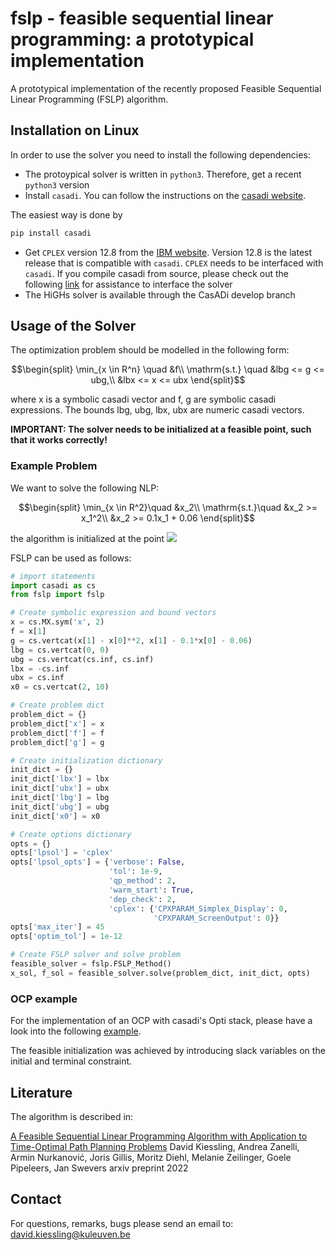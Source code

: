 # fslp - feasible sequential linear programming: a prototypical implementation 
A prototypical implementation of the recently proposed Feasible Sequential Linear Programming (FSLP) algorithm.

## Installation on Linux
In order to use the solver you need to install the following dependencies:
- The protoypical solver is written in `python3`. Therefore, get a recent `python3` version
- Install `casadi`. You can follow the instructions on the <a href="https://web.casadi.org/get/">casadi website</a>.

The easiest way is done by
```bash
pip install casadi
```
- Get `CPLEX` version 12.8 from the <a href="https://www.ibm.com/support/pages/downloading-ibm-ilog-cplex-optimization-studio-v1280">IBM website</a>. Version 12.8 is the latest release that is compatible with `casadi`. `CPLEX` needs to be interfaced with `casadi`. If you compile casadi from source, please check out the following <a href="https://github.com/casadi/casadi/issues/2440">link</a> for assistance to interface the solver
- The HiGHs solver is available through the CasADi develop branch

## Usage of the Solver
The optimization problem should be modelled in the following form:

```math
\begin{split}
\min_{x \in R^n} \quad      &f\\
\mathrm{s.t.}  \quad     &lbg <= g <= ubg,\\
            &lbx <= x <= ubx
\end{split}
```
where x is a symbolic casadi vector and f, g are symbolic casadi expressions. The bounds lbg, ubg, lbx, ubx are numeric casadi vectors. 

**IMPORTANT: The solver needs to be initialized at a feasible point, such that it works correctly!**

### Example Problem
We want to solve the following NLP:
```math
\begin{split}
\min_{x \in R^2}\quad       &x_2\\
\mathrm{s.t.}\quad         &x_2 >= x_1^2\\
                     &x_2 >= 0.1x_1 + 0.06
\end{split}
```
the algorithm is initialized at the point <img src="https://render.githubusercontent.com/render/math?math=x_0= (2,\,10)^{\top}">

FSLP can be used as follows:
```python
# import statements
import casadi as cs
from fslp import fslp

# Create symbolic expression and bound vectors
x = cs.MX.sym('x', 2)
f = x[1]
g = cs.vertcat(x[1] - x[0]**2, x[1] - 0.1*x[0] - 0.06)
lbg = cs.vertcat(0, 0)
ubg = cs.vertcat(cs.inf, cs.inf)
lbx = -cs.inf
ubx = cs.inf
x0 = cs.vertcat(2, 10)

# Create problem dict
problem_dict = {}
problem_dict['x'] = x
problem_dict['f'] = f
problem_dict['g'] = g

# Create initialization dictionary
init_dict = {}
init_dict['lbx'] = lbx
init_dict['ubx'] = ubx
init_dict['lbg'] = lbg
init_dict['ubg'] = ubg
init_dict['x0'] = x0

# Create options dictionary
opts = {}
opts['lpsol'] = 'cplex'
opts['lpsol_opts'] = {'verbose': False,
                      'tol': 1e-9,
                      'qp_method': 2,
                      'warm_start': True,
                      'dep_check': 2,
                      'cplex': {'CPXPARAM_Simplex_Display': 0,
                                'CPXPARAM_ScreenOutput': 0}}
opts['max_iter'] = 45
opts['optim_tol'] = 1e-12

# Create FSLP solver and solve problem
feasible_solver = fslp.FSLP_Method()
x_sol, f_sol = feasible_solver.solve(problem_dict, init_dict, opts)
```
### OCP example
For the implementation of an OCP with casadi's Opti stack, please have a look into the following [example](https://github.com/david0oo/fslp/blob/main/examples/P2P_timeoptimal_crane_problem.py). 

The feasible initialization was achieved by introducing slack variables on the initial and terminal constraint.

## Literature
The algorithm is described in:

[A Feasible Sequential Linear Programming Algorithm with Application to Time-Optimal Path Planning Problems](https://arxiv.org/abs/2205.00754)
David Kiessling, Andrea Zanelli, Armin Nurkanović, Joris Gillis, Moritz Diehl, Melanie Zeilinger, Goele Pipeleers, Jan Swevers
arxiv preprint 2022

## Contact
For questions, remarks, bugs please send an email to: [david.kiessling@kuleuven.be](david.kiessling@kuleuven.be)


